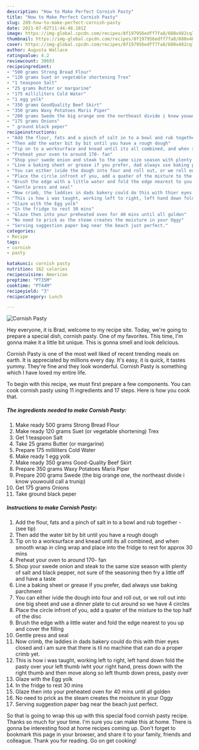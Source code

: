 ```yaml
---
description: "How to Make Perfect Cornish Pasty"
title: "How to Make Perfect Cornish Pasty"
slug: 289-how-to-make-perfect-cornish-pasty
date: 2021-07-02T11:44:48.101Z
image: https://img-global.cpcdn.com/recipes/8f197956edff7fa8/680x482cq70/cornish-pasty-recipe-main-photo.jpg
thumbnail: https://img-global.cpcdn.com/recipes/8f197956edff7fa8/680x482cq70/cornish-pasty-recipe-main-photo.jpg
cover: https://img-global.cpcdn.com/recipes/8f197956edff7fa8/680x482cq70/cornish-pasty-recipe-main-photo.jpg
author: Augusta Wallace
ratingvalue: 4.2
reviewcount: 30693
recipeingredient:
- "500 grams Strong Bread Flour"
- "120 grams Suet or vegetable shortening Trex"
- "1 teaspoon Salt"
- "25 grams Butter or margarine"
- "175 milliliters Cold Water"
- "1 egg yolk"
- "350 grams GoodQuality Beef Skirt"
- "350 grams Waxy Potatoes Maris Piper"
- "200 grams Swede the big orange one the northeast divide i know youwould call a trunip"
- "175 grams Onions"
- " ground black peper"
recipeinstructions:
- "Add the flour, fats and a pinch of salt in to a bowl and rub together           (see tip)"
- "Then add the water bit by bit until you have a rough dough"
- "Tip on to a worksurface and knead until its all combined, and when smooth wrap in cling wrap and place into the fridge to rest for approx 30 mins"
- "Preheat your oven to around 170- fan"
- "Shop your swede onion and steak to the same size season with plenty of salt and black pepper, not sure of the seasoning then fry a little off and have a taste"
- "Line a baking sheet or grease if you prefer, dad always use baking parchment"
- "You can either ivide the dough into four and roll out, or we roll out into one big sheet and use a dinner plate to cut around so we have 4 circles"
- "Place the circle infront of you, add a quater of the mixture to the top half of the disc"
- "Brush the edge with a little water and fold the edge nearest to you up and cover the filling"
- "Gentle press and seal"
- "Now crimb, the laddies in dads bakery could do this with thier eyes closed and i am sure that there is til no machine that can do a proper crimb yet."
- "This is how i was taught, working left to right, left hand down fold the pasty over your left thumb iwht your right hand, press down with the right thumb and then move along so left thumb down press, pasty over"
- "Glaze with the Egg yolk"
- "In the fridge to rest 30 mins"
- "Glaze then into your preheated oven for 40 mins until all golden"
- "No need to prick as the steam creates the moisture in your Oggy"
- "Serving suggestion paper bag near the beach just perfect."
categories:
- Recipe
tags:
- cornish
- pasty

katakunci: cornish pasty 
nutrition: 162 calories
recipecuisine: American
preptime: "PT35M"
cooktime: "PT44M"
recipeyield: "3"
recipecategory: Lunch

---
```



![Cornish Pasty](https://img-global.cpcdn.com/recipes/8f197956edff7fa8/680x482cq70/cornish-pasty-recipe-main-photo.jpg)

Hey everyone, it is Brad, welcome to my recipe site. Today, we're going to prepare a special dish, cornish pasty. One of my favorites. This time, I'm gonna make it a little bit unique. This is gonna smell and look delicious.

Cornish Pasty is one of the most well liked of recent trending meals on earth. It is appreciated by millions every day. It's easy, it is quick, it tastes yummy. They're fine and they look wonderful. Cornish Pasty is something which I have loved my entire life.




To begin with this recipe, we must first prepare a few components. You can cook cornish pasty using 11 ingredients and 17 steps. Here is how you cook that.

<!--inarticleads1-->

##### The ingredients needed to make Cornish Pasty:

1. Make ready 500 grams Strong Bread Flour
1. Make ready 120 grams Suet (or vegetable shortening) Trex
1. Get 1 teaspoon Salt
1. Take 25 grams Butter (or margarine)
1. Prepare 175 milliliters Cold Water
1. Make ready 1 egg yolk
1. Make ready 350 grams Good-Quality Beef Skirt
1. Prepare 350 grams Waxy Potatoes Maris Piper
1. Prepare 200 grams Swede (the big orange one, the northeast divide i know youwould call a trunip)
1. Get 175 grams Onions
1. Take  ground black peper




<!--inarticleads2-->

##### Instructions to make Cornish Pasty:

1. Add the flour, fats and a pinch of salt in to a bowl and rub together -           (see tip)
1. Then add the water bit by bit until you have a rough dough
1. Tip on to a worksurface and knead until its all combined, and when smooth wrap in cling wrap and place into the fridge to rest for approx 30 mins
1. Preheat your oven to around 170- fan
1. Shop your swede onion and steak to the same size season with plenty of salt and black pepper, not sure of the seasoning then fry a little off and have a taste
1. Line a baking sheet or grease if you prefer, dad always use baking parchment
1. You can either ivide the dough into four and roll out, or we roll out into one big sheet and use a dinner plate to cut around so we have 4 circles
1. Place the circle infront of you, add a quater of the mixture to the top half of the disc
1. Brush the edge with a little water and fold the edge nearest to you up and cover the filling
1. Gentle press and seal
1. Now crimb, the laddies in dads bakery could do this with thier eyes closed and i am sure that there is til no machine that can do a proper crimb yet.
1. This is how i was taught, working left to right, left hand down fold the pasty over your left thumb iwht your right hand, press down with the right thumb and then move along so left thumb down press, pasty over
1. Glaze with the Egg yolk
1. In the fridge to rest 30 mins
1. Glaze then into your preheated oven for 40 mins until all golden
1. No need to prick as the steam creates the moisture in your Oggy
1. Serving suggestion paper bag near the beach just perfect.




So that is going to wrap this up with this special food cornish pasty recipe. Thanks so much for your time. I'm sure you can make this at home. There is gonna be interesting food at home recipes coming up. Don't forget to bookmark this page in your browser, and share it to your family, friends and colleague. Thank you for reading. Go on get cooking!
